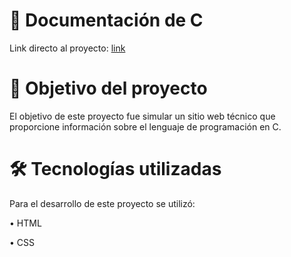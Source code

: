 # :bookmark_tabs:	Documentación de C
Link directo al proyecto: [link](https://lordlez.github.io/documentacion-C/)


# 📝 Objetivo del proyecto
El objetivo de este proyecto fue simular un sitio web técnico que proporcione información sobre el lenguaje de programación en C. 

# :hammer_and_wrench: Tecnologías utilizadas
Para el desarrollo de este proyecto se utilizó:

• HTML

• CSS
